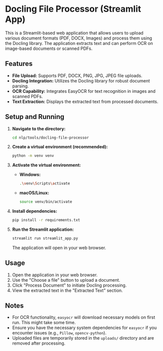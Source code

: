 # Docling File Processor (Streamlit App)

This is a Streamlit-based web application that allows users to upload various document formats (PDF, DOCX, Images) and process them using the Docling library. The application extracts text and can perform OCR on image-based documents or scanned PDFs.

## Features

*   **File Upload:** Supports PDF, DOCX, PNG, JPG, JPEG file uploads.
*   **Docling Integration:** Utilizes the Docling library for robust document parsing.
*   **OCR Capability:** Integrates EasyOCR for text recognition in images and scanned PDFs.
*   **Text Extraction:** Displays the extracted text from processed documents.

## Setup and Running

1.  **Navigate to the directory:**
    ```bash
    cd nlp/tools/docling-file-processor
    ```

2.  **Create a virtual environment (recommended):**
    ```bash
    python -m venv venv
    ```

3.  **Activate the virtual environment:**
    *   **Windows:**
        ```bash
        .\venv\Scripts\activate
        ```
    *   **macOS/Linux:**
        ```bash
        source venv/bin/activate
        ```

4.  **Install dependencies:**
    ```bash
    pip install -r requirements.txt
    ```

5.  **Run the Streamlit application:**
    ```bash
    streamlit run streamlit_app.py
    ```

    The application will open in your web browser.

## Usage

1.  Open the application in your web browser.
2.  Use the "Choose a file" button to upload a document.
3.  Click "Process Document" to initiate Docling processing.
4.  View the extracted text in the "Extracted Text" section.

## Notes

*   For OCR functionality, `easyocr` will download necessary models on first run. This might take some time.
*   Ensure you have the necessary system dependencies for `easyocr` if you encounter issues (e.g., `Pillow`, `opencv-python`).
*   Uploaded files are temporarily stored in the `uploads/` directory and are removed after processing.
